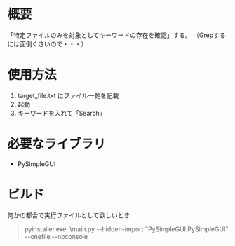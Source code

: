 # 概要

「特定ファイルのみを対象としてキーワードの存在を確認」する。
（Grepするには面倒くさいので・・・）

# 使用方法

1. target_file.txt にファイル一覧を記載
2. 起動
3. キーワードを入れて「Search」

# 必要なライブラリ

- PySimpleGUI

# ビルド

何かの都合で実行ファイルとして欲しいとき

> pyinstaller.exe .\main.py --hidden-import "PySimpleGUI.PySimpleGUI" --onefile --noconsole
